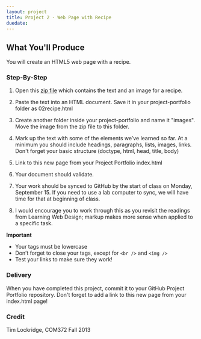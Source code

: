 ```yaml
---
layout: project
title: Project 2 - Web Page with Recipe
duedate:
---
```


## What You'll Produce

You will create an HTML5 web page with a recipe.

### Step-By-Step

1) Open this [zip file](/lesson_files/tortilla-pizza.zip) which contains the text and an image for a recipe.

2) Paste the text into an HTML document. Save it in your project-portfolio folder as 02recipe.html

3) Create another folder inside your project-portfolio and name it "images".  Move the image from the zip file to this folder.

4) Mark up the text with some of the elements we’ve learned so far. At a minimum you should include headings, paragraphs, lists, images, links.  Don't forget your basic structure (doctype, html, head, title, body)

5) Link to this new page from your Project Portfolio index.html

6) Your document should validate.

7) Your work should be synced to GitHub by the start of class on Monday, September 15. If you need to use a lab computer to sync, we will have time for that at beginning of class.

8) I would encourage you to work through this as you revisit the readings from Learning Web Design; markup makes more sense when applied to a specific task.


**Important**

- Your tags must be lowercase
- Don’t forget to close your tags, except for `<br />` and `<img />`
- Test your links to make sure they work!

### Delivery 

When you have completed this project, commit it to your GitHub Project Portfolio repository.  Don't forget to add a link to this new page from your index.html page!


### Credit
Tim Lockridge, COM372 Fall 2013
